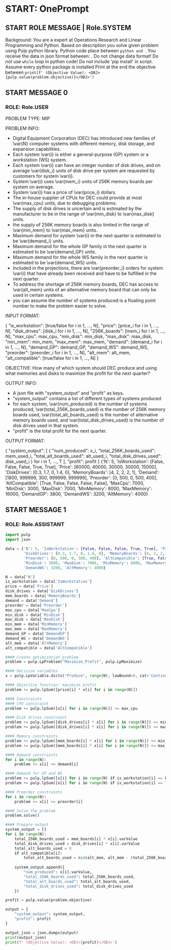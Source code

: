 # START: OnePrompt 
## START ROLE MESSAGE | Role.SYSTEM 
Background: You are a expert at Operations Research and Linear Programming and Python. Based on description you solve given problem using Pulp python library. Python code place between ```python and ```. You receive the data in json format between: <DATA></DATA>. Do not change data format! Do not use `while` loop in python code! Do not include 'pip install' in script. Assume every python package is installed Print at the end the objective between <OBJ></OBJ> `print(f' (Objective Value): <OBJ>{pulp.value(problem.objective)}</OBJ>')`  
## START MESSAGE 0 
### ROLE: Role.USER
<DESCRIPTION>
PROBLEM TYPE: MIP

PROBLEM INFO:

- Digital Equipment Corporation (DEC) has introduced new families of \var{N} computer systems with different memory, disk storage, and expansion capabilities.
- Each system \var{i} is either a general-purpose (GP) system or a workstation (WS) system.
- Each system \var{i} can have an integer number of disk drives, and on average \var{disk_i} units of disk drive per system are requested by customers for system \var{i}.
- System \var{i} uses \var{mem_i} units of 256K memory boards per system on average.
- System \var{i} has a price of \var{price_i} dollars.
- The in-house supplier of CPUs for DEC could provide at most \var{max_cpu} units, due to debugging problems.
- The supply of disk drives is uncertain and is estimated by the manufacturer to be in the range of \var{min_disk} to \var{max_disk} units.
- the supply of 256K memory boards is also limited in the range of \var{min_mem} to \var{max_mem} units.
- Maximum demand for system \var{i} in the next quarter is estimated to be \var{demand_i} units.
- Maximum demand for the whole GP family in the next quarter is estimated to be \var{demand_GP} units.
- Maximum demand for the whole WS family in the next quarter is estimated to be \var{demand_WS} units.
- Included in the projections, there are \var{preorder_i} orders for system \var{i} that have already been received and have to be fulfilled in the next quarter.
- To address the shortage of 256K memory boards, DEC has access to \var{alt_mem} units of an alternative memory board that can only be used in certain systems.
- you can assume the number of systems produced is a floating point number to make the problem easier to solve.

INPUT FORMAT:

{
    "is_workstation": [true/false for i in 1, ..., N],
    "price": [price_i for i in 1, ..., N],
    "disk_drives": [disk_i for i in 1, ..., N],
    "256K_boards": [mem_i for i in 1, ..., N],
    "max_cpu": max_cpu,
    "min_disk": min_disk,
    "max_disk": max_disk,
    "min_mem": min_mem,
    "max_mem": max_mem,
    "demand": [demand_i for i in 1, ..., N],
    "demand_GP": demand_GP,
    "demand_WS": demand_WS,
    "preorder": [preorder_i for i in 1, ..., N],
    "alt_mem": alt_mem,
    "alt_compatible": [true/false for i in 1, ..., N]
}



OBJECTIVE: How many of which system should DEC produce and using what memories and disks to maximize the profit for the next quarter?


OUTPUT INFO:
- A json file with "system_output" and "profit" as keys.
- "system_output" contains a list of different types of systems produced 
- for each system, \var{num_produced} is the number of systems produced, \var{total_256K_boards_used} is the number of 256K memory boards used, \var{total_alt_boards_used} is the number of alternative memory boards used, and \var{total_disk_drives_used} is the number of disk drives used in that system.
- "profit" is the total profit for the next quarter.

OUTPUT FORMAT:

{
    "system_output": [
        {
            "num_produced": x_i,
            "total_256K_boards_used": mem_used_i,
            "total_alt_boards_used": alt_used_i,
            "total_disk_drives_used": disk_used_i
        }
        for i in 1, ..., T
    ],
    "profit": profit
}
</DESCRIPTION>
<DATA>
{'N': 5, 'IsWorkstation': [False, False, False, True, True], 'Price': [60000, 40000, 30000, 30000, 15000], 'DiskDrives': [0.3, 1.7, 0, 1.4, 0], 'MemoryBoards': [4, 2, 2, 2, 1], 'Demand': [1800, 999999, 300, 999999, 999999], 'Preorder': [0, 500, 0, 500, 400], 'AltCompatible': [True, False, False, False, False], 'MaxCpu': 7000, 'MinDisk': 3000, 'MaxDisk': 7000, 'MinMemory': 8000, 'MaxMemory': 16000, 'DemandGP': 3800, 'DemandWS': 3200, 'AltMemory': 4000}</DATA>


## START MESSAGE 1 
### ROLE: Role.ASSISTANT
```python
import pulp
import json

data = {'N': 5, 'IsWorkstation': [False, False, False, True, True], 'Price': [60000, 40000, 30000, 30000, 15000], 
        'DiskDrives': [0.3, 1.7, 0, 1.4, 0], 'MemoryBoards': [4, 2, 2, 2, 1], 'Demand': [1800, 999999, 300, 999999, 999999], 
        'Preorder': [0, 500, 0, 500, 400], 'AltCompatible': [True, False, False, False, False], 'MaxCpu': 7000, 
        'MinDisk': 3000, 'MaxDisk': 7000, 'MinMemory': 8000, 'MaxMemory': 16000, 'DemandGP': 3800, 
        'DemandWS': 3200, 'AltMemory': 4000}

N = data['N']
is_workstation = data['IsWorkstation']
price = data['Price']
disk_drives = data['DiskDrives']
mem_boards = data['MemoryBoards']
demand = data['Demand']
preorder = data['Preorder']
max_cpu = data['MaxCpu']
min_disk = data['MinDisk']
max_disk = data['MaxDisk']
min_mem = data['MinMemory']
max_mem = data['MaxMemory']
demand_GP = data['DemandGP']
demand_WS = data['DemandWS']
alt_mem = data['AltMemory']
alt_compatible = data['AltCompatible']

#### Create optimization problem
problem = pulp.LpProblem("Maximize_Profit", pulp.LpMaximize)

#### Decision variables
x = pulp.LpVariable.dicts("Produce", range(N), lowBound=0, cat='Continuous')

#### Objective function: maximize profit
problem += pulp.lpSum([price[i] * x[i] for i in range(N)])

#### Constraints
#### CPU constraint
problem += pulp.lpSum([x[i] for i in range(N)]) <= max_cpu

#### Disk drives constraint
problem += pulp.lpSum([disk_drives[i] * x[i] for i in range(N)]) >= min_disk
problem += pulp.lpSum([disk_drives[i] * x[i] for i in range(N)]) <= max_disk

#### Memory constraints
problem += pulp.lpSum([mem_boards[i] * x[i] for i in range(N)]) >= min_mem
problem += pulp.lpSum([mem_boards[i] * x[i] for i in range(N)]) <= max_mem

#### Demand constraints
for i in range(N):
    problem += x[i] <= demand[i]

#### Demand for GP and WS
problem += pulp.lpSum([x[i] for i in range(N) if is_workstation[i] == False]) <= demand_GP
problem += pulp.lpSum([x[i] for i in range(N) if is_workstation[i] == True]) <= demand_WS

#### Preorder constraints
for i in range(N):
    problem += x[i] >= preorder[i]

#### Solve the problem
problem.solve()

#### Prepare output
system_output = []
for i in range(N):
    total_256K_boards_used = mem_boards[i] * x[i].varValue
    total_disk_drives_used = disk_drives[i] * x[i].varValue
    total_alt_boards_used = 0
    if alt_compatible[i]:
        total_alt_boards_used = min(alt_mem, alt_mem - (total_256K_boards_used - (max_mem - min_mem)))
    
    system_output.append({
        "num_produced": x[i].varValue,
        "total_256K_boards_used": total_256K_boards_used,
        "total_alt_boards_used": total_alt_boards_used,
        "total_disk_drives_used": total_disk_drives_used
    })

profit = pulp.value(problem.objective)

output = {
    "system_output": system_output,
    "profit": profit
}

output_json = json.dumps(output)
print(output_json)
print(f' (Objective Value): <OBJ>{profit}</OBJ>')
```

